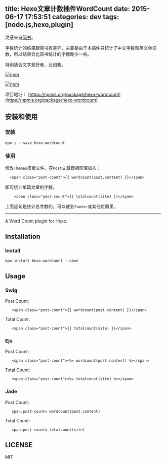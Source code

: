 title: Hexo文章计数插件WordCount
date: 2015-06-17 17:53:51
categories: dev
tags: [node.js,hexo,plugin]
---

灵感来自[简书](http://www.jianshu.com/users/6c72e78080ff)。

字数统计的结果跟简书有差异，主要是由于本插件只统计了中文字数和英文单词数，所以结果会比简书统计的字数略少一些。

特别适合文字爱好者，比如我。

<!-- more -->

[![npm](https://img.shields.io/npm/dm/hexo-wordcount.svg)](https://npmjs.org/package/hexo-wordcount) 

[![npm](https://img.shields.io/npm/dt/hexo-wordcount.svg)](https://npmjs.org/package/hexo-wordcount) 

项目地址： [https://npmjs.org/package/hexo-wordcount](https://npmjs.org/package/hexo-wordcount)

## 安装和使用

### 安装

```
npm i --save hexo-wordcount
```

### 使用

修改`Themes`模板文件，在`Post`文章模板区域加入：

```
  <span class="post-count">{{ wordcount(post.content) }}</span>
```

即可统计单篇文章的字数。

```
	<span class="post-count">{{ totalcount(site) }}</span>
```

上面这句是统计总字数的，可以放到`Footer`或其他位置里。

---

A Word Count plugin for Hexo.

## Installation 

### Install

```
npm install hexo-wordcount --save
```

## Usage

### Swig

Post Count:

```swig
   <span class="post-count">{{ wordcount(post.content) }}</span>
```

Total Count:

```swig
   <span class="post-count">{{ totalcount(site) }}</span>
```

### Ejs

Post Count:

```ejs
   <span class="post-count"><%= wordcount(post.content) %></span>
```

Total Count:

```ejs
   <span class="post-count"><%= totalcount(site) %></span>
```

### Jade

Post Count:

```jade
   span.post-count= wordcount(post.content)
```

Total Count:

```swig
   span.post-count= totalcount(site)
```

## LICENSE

MIT